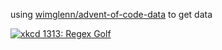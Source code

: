 using [wimglenn/advent-of-code-data](https://github.com/wimglenn/advent-of-code-data) to get data

[![](https://imgs.xkcd.com/comics/regex_golf.png "xkcd 1313: Regex Golf")](https://xkcd.com/1313/)
